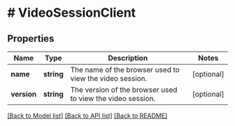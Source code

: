 # # VideoSessionClient

## Properties

Name | Type | Description | Notes
------------ | ------------- | ------------- | -------------
**name** | **string** | The name of the browser used to view the video session. | [optional]
**version** | **string** | The version of the browser used to view the video session. | [optional]

[[Back to Model list]](../../README.md#models) [[Back to API list]](../../README.md#endpoints) [[Back to README]](../../README.md)
